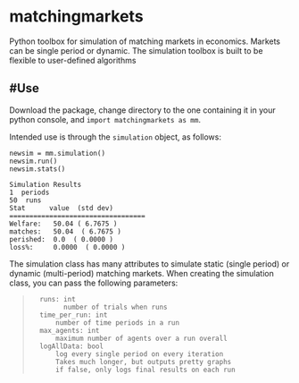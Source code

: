 # matchingmarkets
Python toolbox for simulation of matching markets in economics. Markets can be single period or dynamic. The simulation toolbox is built to be flexible to user-defined algorithms

#Use
----------------------------------------------------------------------
Download the package, change directory to the one containing it in your python console, and `import matchingmarkets as mm`.

Intended use is through the `simulation` object, as follows:

    newsim = mm.simulation()
    newsim.run()
    newsim.stats()
    
    Simulation Results
    1  periods
    50  runs
    Stat      value  (std dev)
    ==================================
    Welfare:   50.04 ( 6.7675 )
    matches:   50.04  ( 6.7675 )
    perished:  0.0  ( 0.0000 )
    loss%:     0.0000  ( 0.0000 )
   
The simulation class has many attributes to simulate static (single period) or dynamic (multi-period) matching markets. 
When creating the simulation class, you can pass the following parameters:

>       runs: int
>             number of trials when runs
>       time_per_run: int
>           number of time periods in a run
>       max_agents: int
>           maximum number of agents over a run overall
>       logAllData: bool
>           log every single period on every iteration
>           Takes much longer, but outputs pretty graphs
>           if false, only logs final results on each run
